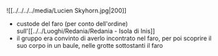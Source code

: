 ![[../../../../media/Lucien Skyhorn.jpg|200]]
- custode del faro (per conto dell'ordine) sull'[[../../Luoghi/Redania/Redania - Isola di Inis]] 
- il gruppo era convinto di averlo incontrato nel faro, per poi scoprire il suo corpo in un baule, nelle grotte sottostanti il faro
